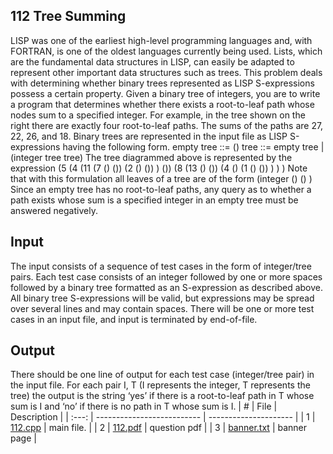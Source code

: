 
## 112 Tree Summing
LISP was one of the earliest high-level programming languages and, with FORTRAN, is one of the oldest languages currently
being used. Lists, which are the fundamental data structures in
LISP, can easily be adapted to represent other important data
structures such as trees.
This problem deals with determining whether binary trees
represented as LISP S-expressions possess a certain property.
Given a binary tree of integers, you are to write a program
that determines whether there exists a root-to-leaf path whose
nodes sum to a specified integer.
For example, in the tree shown on the right there are exactly
four root-to-leaf paths. The sums of the paths are 27, 22, 26, and 18. Binary trees are represented in
the input file as LISP S-expressions having the following form.
empty tree ::= ()
tree ::= empty tree | (integer tree tree)
The tree diagrammed above is represented by the expression
(5 (4 (11 (7 () ()) (2 () ()) ) ()) (8 (13 () ()) (4 () (1 () ()) ) ) )
Note that with this formulation all leaves of a tree are of the form
(integer () () )
Since an empty tree has no root-to-leaf paths, any query as to whether a path exists whose sum is
a specified integer in an empty tree must be answered negatively.
## Input
The input consists of a sequence of test cases in the form of integer/tree pairs. Each test case consists
of an integer followed by one or more spaces followed by a binary tree formatted as an S-expression
as described above. All binary tree S-expressions will be valid, but expressions may be spread over
several lines and may contain spaces. There will be one or more test cases in an input file, and input
is terminated by end-of-file.
## Output
There should be one line of output for each test case (integer/tree pair) in the input file. For each
pair I, T (I represents the integer, T represents the tree) the output is the string ‘yes’ if there is a
root-to-leaf path in T whose sum is I and ‘no’ if there is no path in T whose sum is I.
|   #   | File                       | Description           |
| :---: | -------------------------- | --------------------- |
|   1   | [112.cpp](./112.cpp) | main file.            |
|   2   | [112.pdf](./112.pdf)   | question pdf          |
|   3   | [banner.txt](./banner.txt) | banner page           |
